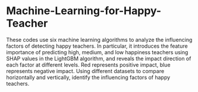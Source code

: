 # Machine-Learning-for-Happy-Teacher
These codes use six machine learning algorithms to analyze the influencing factors of detecting happy teachers. In particular, it introduces the feature importance of predicting high, medium, and low happiness teachers using SHAP values in the LightGBM algorithm, and reveals the impact direction of each factor at different levels. Red represents positive impact, blue represents negative impact. Using different datasets to compare horizontally and vertically, identify the influencing factors of happy teachers.
